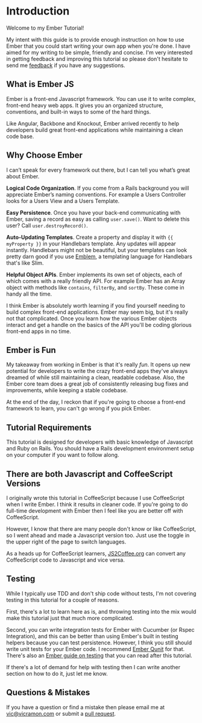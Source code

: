 # Introduction

Welcome to my Ember Tutorial!

My intent with this guide is to provide enough instruction on how to use Ember that you could start writing your own app when you're done. I have aimed for my writing to be simple, friendly and concise. I'm very interested in getting feedback and improving this tutorial so please don't hesitate to send me [feedback](mailto:vic@vicramon.com) if you have any suggestions.

## What is Ember JS

Ember is a front-end Javascript framework. You can use it to write
complex, front-end heavy web apps. It gives you an organized
structure, conventions, and built-in ways to some of the hard things.

Like Angular, Backbone and Knockout, Ember arrived recently to help
developers build great front-end applications while maintaining a clean code base.

## Why Choose Ember

I can’t speak for every framework out there, but I can tell you what’s great about Ember.

**Logical Code Organization**. If you come from a Rails background you will appreciate
Ember’s naming conventions. For example a Users Controller looks for a Users View and a
Users Template.

**Easy Persistence**. Once you have your back-end communicating with Ember, saving a
record as easy as calling `user.save()`. Want to delete this user?  Call
`user.destroyRecord()`.

**Auto-Updating Templates**. Create a property and display it with `{{ myProperty }}` in your Handlebars template. Any updates will appear instantly. Handlebars might not be beautiful, but your templates can look pretty darn good if you use [Emblem](http://emblemjs.com), a templating language for Handlebars that's like Slim.

**Helpful Object APIs**. Ember implements its own set of objects, each of which comes with
a really friendly API. For example Ember has an Array object with methods like `contains`,
`filterBy`, and `sortBy`. These come in handy all the time.

I think Ember is absolutely worth learning if you find yourself needing to build complex front-end applications. Ember may seem big, but it's really not that complicated. Once you learn how the various Ember objects interact and get a handle on the basics of the API you'll be coding glorious front-end apps in no time.

## Ember is Fun

My takeaway from working in Ember is that it's really *fun*. It opens up new potential for developers to write the crazy front-end apps they've always dreamed of while still maintaining a clean, readable codebase. Also, the Ember core team does a great job of consistently releasing bug fixes and improvements, while keeping a stable codebase.

At the end of the day, I reckon that if you're going to choose a front-end framework to learn, you can't go wrong if you pick Ember.

## Tutorial Requirements

This tutorial is designed for developers with basic knowledge of Javascript and Ruby on Rails. You should have a Rails development environment setup on your computer if you want to follow along.

## There are both Javascript and CoffeeScript Versions

I originally wrote this tutorial in CoffeeScript because I use CoffeeScript when I write Ember. I think it results in cleaner code. If you're going to do full-time development with Ember then I feel like you are better off with CoffeeScript.

However, I know that there are many people don't know or like CoffeeScript, so I went ahead and made a Javascript version too. Just use the toggle in the upper right of the page to switch languages.

As a heads up for CoffeeScript learners, [JS2Coffee.org](http://js2coffee.org/) can convert any CoffeeScript code to Javascript and vice versa.

## Testing

While I typically use TDD and don't ship code without tests, I'm not covering testing in this tutorial for a couple of reasons.

First, there's a lot to learn here as is, and throwing testing into the mix would make this tutorial just that much more complicated.

Second, you can write integration tests for Ember with Cucumber (or Rspec Integration), and this can be better than using Ember's built in testing helpers because you can test persistence. However, I think you still should write unit tests for your Ember code. I recommend [Ember Qunit](https://github.com/rpflorence/ember-qunit) for that. There's also an [Ember guide on testing](http://emberjs.com/guides/testing/) that you can read after this tutorial.

If there's a lot of demand for help with testing then I can write another section on how to do it, just let me know.

## Questions & Mistakes

If you have a question or find a mistake then please email me at
vic@vicramon.com or submit a [pull request](http://www.github.com/vicramon/ember-tutorial).
